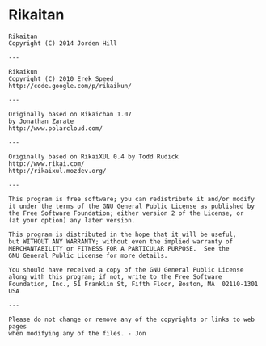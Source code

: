 Rikaitan
========

	Rikaitan
	Copyright (C) 2014 Jorden Hill
	
	---
	
	Rikaikun
	Copyright (C) 2010 Erek Speed
	http://code.google.com/p/rikaikun/
	
	---

	Originally based on Rikaichan 1.07
	by Jonathan Zarate
	http://www.polarcloud.com/

	---

	Originally based on RikaiXUL 0.4 by Todd Rudick
	http://www.rikai.com/
	http://rikaixul.mozdev.org/

	---

	This program is free software; you can redistribute it and/or modify
	it under the terms of the GNU General Public License as published by
	the Free Software Foundation; either version 2 of the License, or
	(at your option) any later version.

	This program is distributed in the hope that it will be useful,
	but WITHOUT ANY WARRANTY; without even the implied warranty of
	MERCHANTABILITY or FITNESS FOR A PARTICULAR PURPOSE.  See the
	GNU General Public License for more details.

	You should have received a copy of the GNU General Public License
	along with this program; if not, write to the Free Software
	Foundation, Inc., 51 Franklin St, Fifth Floor, Boston, MA  02110-1301  USA

	---

	Please do not change or remove any of the copyrights or links to web pages
	when modifying any of the files. - Jon

